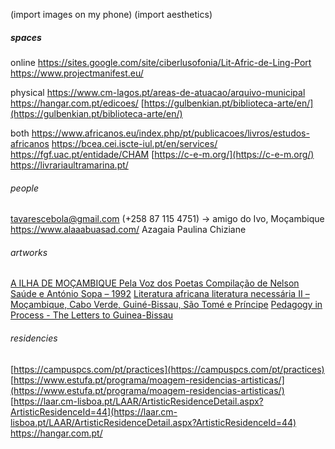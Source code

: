 (import images on my phone)
(import aesthetics)
##### spaces
online
https://sites.google.com/site/ciberlusofonia/Lit-Afric-de-Ling-Port
https://www.projectmanifest.eu/

physical
https://www.cm-lagos.pt/areas-de-atuacao/arquivo-municipal
https://hangar.com.pt/edicoes/
[https://gulbenkian.pt/biblioteca-arte/en/](https://gulbenkian.pt/biblioteca-arte/en/)

both
https://www.africanos.eu/index.php/pt/publicacoes/livros/estudos-africanos
https://bcea.cei.iscte-iul.pt/en/services/
https://fgf.uac.pt/entidade/CHAM
[https://c-e-m.org/](https://c-e-m.org/)
https://livrariaultramarina.pt/

###### people
tavarescebola@gmail.com (+258 87 115 4751) -> amigo do Ivo, Moçambique
https://www.alaaabuasad.com/
Azagaia
Paulina Chiziane

###### artworks
[A ILHA DE MOÇAMBIQUE Pela Voz dos Poetas Compilação de Nelson Saúde e António Sopa – 1992](https://livrariaultramarina.pt/shop/a-ilha-de-mocambique-pela-voz-dos-poetas-compilacao-de-nelson-saude-e-antonio-sopa-1992-2/)
[Literatura africana literatura necessária II – Moçambique, Cabo Verde, Guiné-Bissau, São Tomé e Príncipe](https://leituria.com/pt/os-livros/estudos-literarios/literatura-africana-literatura-necessaria-ii-mocambique-cabo-verde-guine-bissau-sao-tome-e-principe)
[Pedagogy in Process - The Letters to Guinea-Bissau](https://www.bloomsbury.com/uk/pedagogy-in-process-9781350190290/)

###### residencies
[https://campuspcs.com/pt/practices](https://campuspcs.com/pt/practices)
[https://www.estufa.pt/programa/moagem-residencias-artisticas/](https://www.estufa.pt/programa/moagem-residencias-artisticas/)
[https://laar.cm-lisboa.pt/LAAR/ArtisticResidenceDetail.aspx?ArtisticResidenceId=44](https://laar.cm-lisboa.pt/LAAR/ArtisticResidenceDetail.aspx?ArtisticResidenceId=44)
https://hangar.com.pt/

